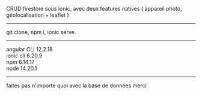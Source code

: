 CRUD firestore sous ionic, avec deux features natives ( appareil photo, géolocalisation + leaflet )

---

git clone, npm i, ionic serve.  

---

angular CLI 12.2.18   
ionic cli 6.20.9   
npm 6.14.17   
node 14.20.1   

--- 
faites pas n'importe quoi avec la base de données merci
